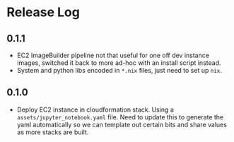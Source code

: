 # Release Log

## 0.1.1

- EC2 ImageBuilder pipeline not that useful for one off dev instance images, switched it back to more ad-hoc with an install script instead.
- System and python libs encoded in `*.nix` files, just need to set up `nix`.

## 0.1.0

- Deploy EC2 instance in cloudformation stack. Using a `assets/jupyter_notebook.yaml` file. Need to update this to generate the yaml automatically so we can template out certain bits and share values as more stacks are built.
